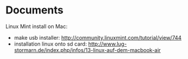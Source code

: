 # Documents

Linux Mint install on Mac:

- make usb installer: http://community.linuxmint.com/tutorial/view/744
- installation linux onto sd card: http://www.lug-stormarn.de/index.php/infos/13-linux-auf-dem-macbook-air